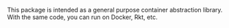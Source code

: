 This package is intended as a general purpose container abstraction library. With the same code, you can run on Docker, Rkt, etc. 

